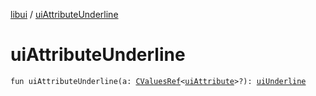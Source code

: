 [libui](index.md) / [uiAttributeUnderline](./ui-attribute-underline.md)

# uiAttributeUnderline

`fun uiAttributeUnderline(a: `[`CValuesRef`](../kotlinx.cinterop/-c-values-ref/index.md)`<`[`uiAttribute`](ui-attribute.md)`>?): `[`uiUnderline`](ui-underline.md)